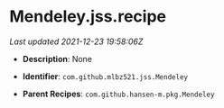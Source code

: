 # Mendeley.jss.recipe

_Last updated 2021-12-23 19:58:06Z_

- **Description**: None

- **Identifier**: `com.github.mlbz521.jss.Mendeley`

- **Parent Recipes**: `com.github.hansen-m.pkg.Mendeley`